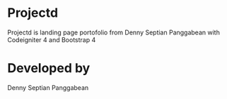 # Projectd
Projectd is landing page portofolio from Denny Septian Panggabean with Codeigniter 4 and Bootstrap 4

# Developed by
Denny Septian Panggabean